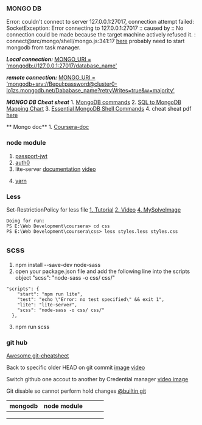 ### MONGO DB

Error: couldn't connect to server 127.0.0.1:27017, connection attempt failed: SocketException: Error connecting to 127.0.0.1:27017 :: caused by :: No connection could be made because the target machine actively refused it. :
connect@src/mongo/shell/mongo.js:341:17 [here](https://www.youtube.com/watch?v=xgpGmi0EgcA) probably need to start mongodb from task manager.

**_Local connection:_** <ins>MONGO_URI = 'mongodb://127.0.0.1:27017/database_name'</ins>

**_remote connection:_** <ins>MONGO_URI = 'mongodb+srv://Bepul:password@cluster0-lo1zs.mongodb.net/Dababase_name?retryWrites=true&w=majority'</ins>

**_MONGO DB Cheat sheat_** 1. [MongoDB commands](https://gist.github.com/ondrejsika/ded2a9a22c96cda7098d69b5f158cd8a) 2. [SQL to MongoDB Mapping Chart](https://gist.github.com/aponxi/4380516) 3. [Essential MongoDB Shell Commands](https://www.opentechguides.com/how-to/article/mongodb/118/mongodb-cheatsheat.html) 4. cheat sheat pdf [here](https://github.com/Bepul-Hossain/my-regular-learning/blob/master/assets/pdf/MongoDB-CheatSheet-v1_0.pdf)

** Mongo doc** 1. [Coursera-doc](https://docs.google.com/document/d/1XcohKmVhRRO8IOJHkjpVVGWvmmp10724Gs_Lp1Rr-1Y/edit?usp=sharing)

### node module

1. [passport-jwt](https://www.npmjs.com/package/passport-jwt)
2. [auth0](https://www.youtube.com/watch?v=QcO8hzIC79A)
3. lite-server [documentation][1] [video][2]

[1]: https://www.coursera.org/learn/bootstrap-4/supplement/JTkjO/exercise-instructions-basics-of-node-js-and-npm
[2]: https://www.coursera.org/learn/bootstrap-4/lecture/L3Q8S/exercise-video-basics-of-node-js-and-npm

4. [yarn](https://classic.yarnpkg.com/en/docs/cli/create)

### Less

Set-RestrictionPolicy for less file
[1. Tutorial](https://tecadmin.net/powershell-running-scripts-is-disabled-system/)
[2. Video](https://www.youtube.com/watch?v=Q2uLUuq0Ft4)
[4. MySolveImage](img/lessFileErrorSolve.png)

```
Doing for run:
PS E:\Web Development\coursera> cd css
PS E:\Web Development\coursera\css> less styles.less styles.css
```

## scss

1. npm install --save-dev node-sass
2. open your package.json file and add the following line into the scripts object "scss": "node-sass -o css/ css/"

```
"scripts": {
    "start": "npm run lite",
    "test": "echo \"Error: no test specified\" && exit 1",
    "lite": "lite-server",
    "scss": "node-sass -o css/ css/"
  },
```

3. npm run scss

### git hub

[Awesome git-cheatsheet](http://ndpsoftware.com/git-cheatsheet.html#loc=local_repo)

Back to specific older HEAD on git commit [image](assets/img/Back_o_git_specific_commit.PNG) [video](https://www.youtube.com/watch?v=yLNl6kpaVD4&t=1s)

Switch github one accout to another by Credential manager [video ](https://www.youtube.com/watch?v=aSTTJd5JMXg) [ image](assets/img/credential_manager.png)

Git disable so cannot perform hold changes [@builtin git](https://www.youtube.com/watch?v=nFzQnl44_70)

| mongodb | node module |     |     |     |
| ------- | ----------- | --- | --- | --- |
|         |             |     |     |     |
|         |             |     |     |     |
|         |             |     |     |     |
